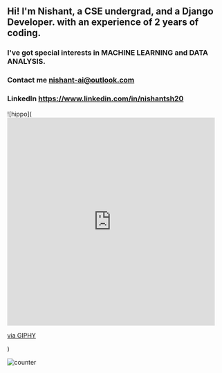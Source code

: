 ## Hi! I'm Nishant, a CSE undergrad, and a Django Developer. with an experience of 2 years of coding.
### I've got special interests in MACHINE LEARNING and DATA ANALYSIS.


### Contact me nishant-ai@outlook.com
### LinkedIn https://www.linkedin.com/in/nishantsh20

![hippo](<iframe src="https://giphy.com/embed/YKSpJJwVP7G00" width="480" height="480" frameBorder="0" class="giphy-embed" allowFullScreen></iframe><p><a href="https://giphy.com/gifs/hypnotic-animations-hypnotize-YKSpJJwVP7G00">via GIPHY</a></p>)

![counter](https://enrietaqe0twvws.m.pipedream.net)

